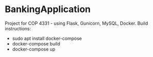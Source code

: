 # BankingApplication
Project for COP 4331 - using Flask, Gunicorn, MySQL, Docker.
Build instructions: 
  - sudo apt install docker-compose
  - docker-compose build
  - docker-compose up
